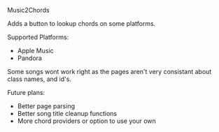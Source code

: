 Music2Chords

Adds a button to lookup chords on some platforms.

Supported Platforms:
- Apple Music
- Pandora

Some songs wont work right as the pages aren't very consistant about class names, and id's.

Future plans:
- Better page parsing
- Better song title cleanup functions
- More chord providers or option to use your own
